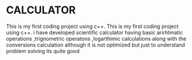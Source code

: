 # CALCULATOR
This is my first coding project using c++. 
This is my first coding project using c++. i have developed scientific calculator having basic arirhtmatic  operations ,trignometric operatons ,logarthimic calculations along with the conversions calculation 
although it is not optimized but just to understand problem solving its quite good
